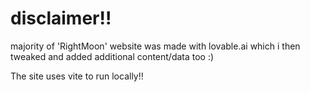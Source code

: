 # disclaimer!!

majority of 'RightMoon' website was made with lovable.ai which i then tweaked and added additional content/data too :)

The site uses vite to run locally!!
